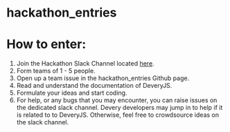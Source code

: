 # hackathon_entries

# How to enter:

1. Join the Hackathon Slack Channel located <a target="_blank" href='https://join.slack.com/t/deveryhackathon/shared_invite/enQtNDMyOTg2NDIzMDA4LTIwZWJhYzNjMDY1OWI4ODNlN2JmYTJjZTFiNjQ4OTMzMWQyNTZkMzU3NGNjOGUyYzA5MWMzYzM4ZGQ4ODVhODA'>here</a>. <br>
2. Form teams of 1 - 5 people. <br>
3. Open up a team issue in the hackathon_entries Github page.<br>
4. Read and understand the documentation of DeveryJS.<br>
5. Formulate your ideas and start coding.<br>
6. For help, or any bugs that you may encounter, you can raise issues on the dedicated slack channel. Devery developers may jump in to help if it is related to to DeveryJS. Otherwise, feel free to crowdsource ideas on the slack channel.
